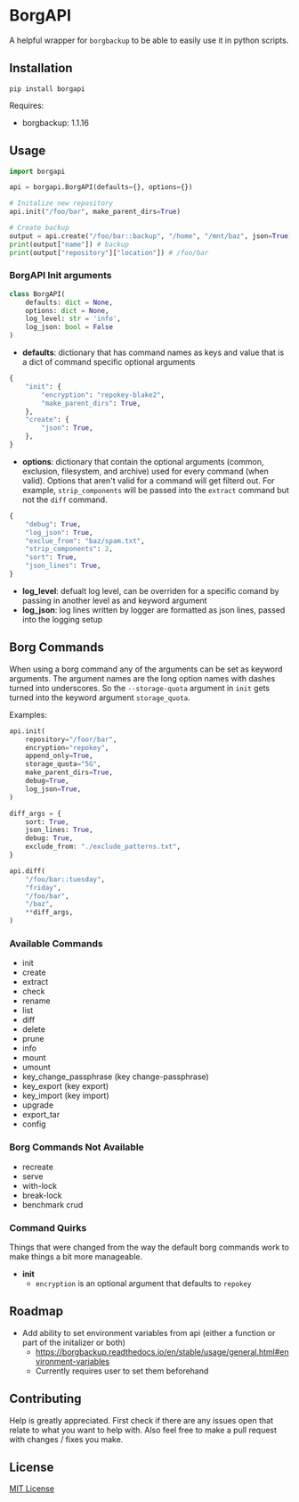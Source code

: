 # BorgAPI

A helpful wrapper for `borgbackup` to be able to easily use it in python scripts.

## Installation
```
pip install borgapi
```

Requires:
* borgbackup: 1.1.16

## Usage
```python
import borgapi

api = borgapi.BorgAPI(defaults={}, options={})

# Initalize new repository
api.init("/foo/bar", make_parent_dirs=True)

# Create backup 
output = api.create("/foo/bar::backup", "/home", "/mnt/baz", json=True)
print(output["name"]) # backup
print(output["repository"]["location"]) # /foo/bar
```

### BorgAPI Init arguments
```python
class BorgAPI(
    defaults: dict = None,
    options: dict = None,
    log_level: str = 'info',
    log_json: bool = False
)
```
* __defaults__: dictionary that has command names as keys and value that is a dict of command specific optional arguments
```python
{
    "init": {
        "encryption": "repokey-blake2",
        "make_parent_dirs": True,
    },
    "create": {
        "json": True,
    },
}
```
* __options__: dictionary that contain the optional arguments (common, exclusion, filesystem, and archive) used for every command (when valid). Options that aren't valid for a command will get filterd out. For example, `strip_components` will be passed into the `extract` command but not the `diff` command.
```python
{
    "debug": True,
    "log_json": True,
    "exclue_from": "baz/spam.txt",
    "strip_components": 2,
    "sort": True,
    "json_lines": True,
}
```
* __log_level__: defualt log level, can be overriden for a specific comand by passing in another level as and keyword argument
* __log_json__: log lines written by logger are formatted as json lines, passed into the logging setup

## Borg Commands
When using a borg command any of the arguments can be set as keyword arguments.
The argument names are the long option names with dashes turned into underscores.
So the `--storage-quota` argument in `init` gets turned into the keyword argument `storage_quota`.

Examples:
```python
api.init(
    repository="/foor/bar",
    encryption="repokey",
    append_only=True,
    storage_quota="5G",
    make_parent_dirs=True,
    debug=True,
    log_json=True,
)

diff_args = {
    sort: True,
    json_lines: True,
    debug: True,
    exclude_from: "./exclude_patterns.txt",
}

api.diff(
    "/foo/bar::tuesday",
    "friday",
    "/foo/bar",
    "/baz",
    **diff_args,
)
```

### Available Commands
* init
* create
* extract
* check
* rename
* list
* diff
* delete
* prune
* info
* mount
* umount
* key_change_passphrase (key change-passphrase)
* key_export (key export)
* key_import (key import)
* upgrade
* export_tar
* config

### Borg Commands Not Available
* recreate
* serve
* with-lock
* break-lock
* benchmark crud

### Command Quirks
Things that were changed from the way the default borg commands work to make things a bit more manageable.

* __init__
  * `encryption` is an optional argument that defaults to `repokey`

## Roadmap
* Add ability to set environment variables from api (either a function or part of the initalizer or both)
  * https://borgbackup.readthedocs.io/en/stable/usage/general.html#environment-variables
  * Currently requires user to set them beforehand

## Contributing
Help is greatly appreciated. First check if there are any issues open that relate to what you want to help with. 
Also feel free to make a pull request with changes / fixes you make.

## License
[MIT License](https://opensource.org/licenses/MIT)
